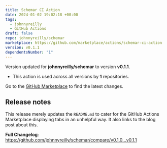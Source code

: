 ```yaml
---
title: Schemar CI Action
date: 2024-01-02 19:02:18 +00:00
tags:
  - johnnyreilly
  - GitHub Actions
draft: false
repo: johnnyreilly/schemar
marketplace: https://github.com/marketplace/actions/schemar-ci-action
version: v0.1.1
dependentsNumber: "1"
---
```



Version updated for **johnnyreilly/schemar** to version **v0.1.1**.
- This action is used across all versions by **1** repositories.

Go to the [GitHub Marketplace](https://github.com/marketplace/actions/schemar-ci-action) to find the latest changes.

## Release notes

This release merely updates the `README.md` to cater for the GitHub Actions Marketplace displaying tabs in an unhelpful way. It also links to the blog post about this. 

**Full Changelog**: https://github.com/johnnyreilly/schemar/compare/v0.1.0...v0.1.1
